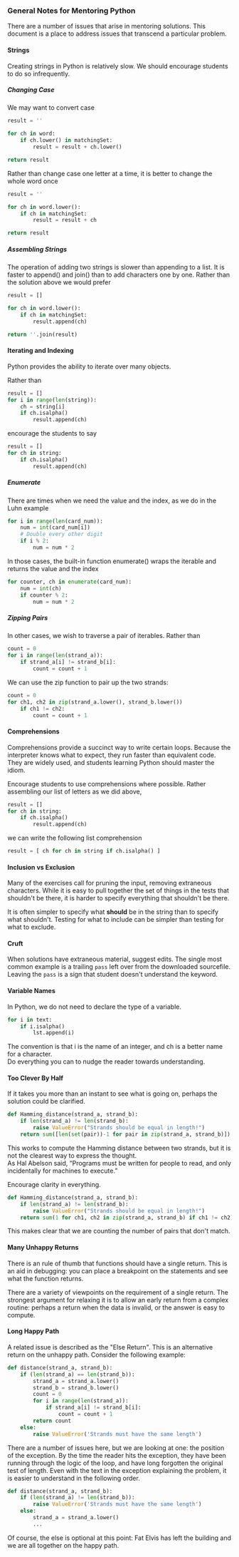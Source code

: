 ### General Notes for Mentoring Python

There are a number of issues that arise in 
mentoring solutions.  This document is a place
to address issues that transcend a particular problem.

#### Strings

Creating strings in Python is relatively slow.
We should encourage students to do so infrequently.

##### Changing Case

We may want to convert case

```python
result = ''

for ch in word:
    if ch.lower() in matchingSet:
        result = result + ch.lower()

return result
```

Rather than change case one letter at a time, it is better
to change the whole word once
        
```python
result = ''

for ch in word.lower():
    if ch in matchingSet:
        result = result + ch

return result
```

##### Assembling Strings

The operation of adding two strings is slower
than appending to a list.  It is faster to 
append() and join() than to add characters one by one.
Rather than the solution above we would prefer

```python
result = []

for ch in word.lower():
    if ch in matchingSet:
        result.append(ch)

return ''.join(result)
```

#### Iterating and Indexing

Python provides the ability to iterate over many 
objects.  

Rather than 

```python
result = []
for i in range(len(string)):
    ch = string[i]
    if ch.isalpha()
        result.append(ch)
```

encourage the students to say

```python
result = []
for ch in string:
    if ch.isalpha()
        result.append(ch)
```

##### Enumerate

There are times when we need the value and the index,
as we do in the Luhn example

```python
for i in range(len(card_num)):
    num = int(card_num[i])
    # Double every other digit
    if i % 2:
        num = num * 2
```

In those cases, the built-in function enumerate() wraps the
iterable and returns the value and the index

```python
for counter, ch in enumerate(card_num):
    num = int(ch)
    if counter % 2:
        num = num * 2
```

##### Zipping Pairs

In other cases, we wish to traverse a pair of iterables.
Rather than 

```python
count = 0
for i in range(len(strand_a)):
    if strand_a[i] != strand_b[i]:
        count = count + 1
```

We can use the zip function to pair up the two strands:

```python
count = 0
for ch1, ch2 in zip(strand_a.lower(), strand_b.lower())
    if ch1 != ch2:
        count = count + 1
```

#### Comprehensions

Comprehensions provide a succinct way to write certain
loops.  Because the interpreter knows what to expect,
they run faster than equivalent code.  They are widely
used, and students learning Python should master the
idiom.

Encourage students to use comprehensions where possible.
Rather assembling our list of letters as we did above,

```python
result = []
for ch in string:
    if ch.isalpha()
        result.append(ch)
```

we can write the following list comprehension

```python
result = [ ch for ch in string if ch.isalpha() ]
```

#### Inclusion vs Exclusion

Many of the exercises call for pruning the input,
removing extraneous characters.  While it is easy
to pull together the set of things in the tests
that shouldn't be there, it is harder to specify
everything that shouldn't be there.

It is often simpler to specify what **should**
be in the string than to specify what shouldn't.
Testing for what to include can be simpler than 
testing for what to exclude. 

#### Cruft

When solutions have extraneous material, suggest
edits.  The single most common example is a trailing
`pass` left over from the downloaded sourcefile.  
Leaving the `pass` is a sign that student doesn't
understand the keyword.  

#### Variable Names

In Python, we do not need to declare the type of a variable.  

```python
for i in text:
    if i.isalpha()
        lst.append(i)
```

The convention is that i is the name of an integer,
and ch is a better name for a character.  
Do everything you can to nudge the reader towards
understanding.  

#### Too Clever By Half 

If it takes you more than an instant to see what is going on, 
perhaps the solution could be clarified.

```python
def Hamming_distance(strand_a, strand_b):
    if len(strand_a) != len(strand_b):
        raise ValueError("Strands should be equal in length!")
    return sum([len(set(pair))-1 for pair in zip(strand_a, strand_b)])
````

This works to compute the Hamming distance between two strands,
but it is not the clearest way to express the thought.  
As Hal Abelson said, 
“Programs must be written for people to read, and 
only incidentally for machines to execute.”

Encourage clarity in everything.  

```python
def Hamming_distance(strand_a, strand_b):
    if len(strand_a) != len(strand_b):
        raise ValueError("Strands should be equal in length!")
    return sum(1 for ch1, ch2 in zip(strand_a, strand_b) if ch1 != ch2])
```

This makes clear that we are counting the number of pairs that don't match.

#### Many Unhappy Returns

There is an rule of thumb that functions should have a single return.
This is an aid in debugging: you can place a breakpoint on the statements
and see what the function returns.

There are a variety of viewpoints on the requirement
of a single return. The strongest argument for
relaxing it is to allow an early return from a
complex routine: perhaps a return when the data
is invalid, or the answer is easy to compute.

#### Long Happy Path

A related issue is described as the "Else Return".
This is an alternative return on the unhappy path. 
Consider the following example:

```python
def distance(strand_a, strand_b):
    if (len(strand_a) == len(strand_b)):
        strand_a = strand_a.lower()
        strand_b = strand_b.lower()
        count = 0
        for i in range(len(strand_a)):
            if strand_a[i] != strand_b[i]:
                count = count + 1
        return count
    else:
        raise ValueError('Strands must have the same length')
```

There are a number of issues here, but we are looking at one:
the position of the exception. 
By the time the reader hits the exception, they have been running
through the logic of the loop, and have long forgotten the original
test of length.  Even with the text in the exception explaining 
the problem, it is easier to understand in the following order.

```python
def distance(strand_a, strand_b):
    if (len(strand_a) != len(strand_b)):
        raise ValueError('Strands must have the same length')
    else:
        strand_a = strand_a.lower()
        ...
```

Of course, the else is optional at this point: Fat Elvis 
has left the building and we are all together on the happy path.  
